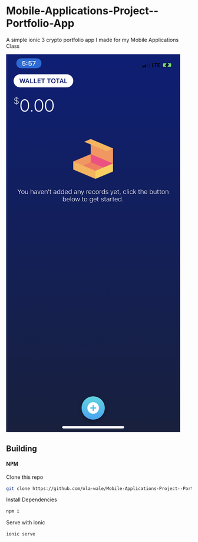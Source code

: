 # Mobile-Applications-Project--Portfolio-App


A simple ionic 3 crypto portfolio app I made for my Mobile Applications Class

![Alt text](images/IMG_1302.PNG)

## Building

#### NPM
Clone this repo
````bash 
git clone https://github.com/ola-wale/Mobile-Applications-Project--Portfolio-App.git
````
Install Dependencies
````bash 
npm i
````
Serve with ionic
````bash 
ionic serve
````
